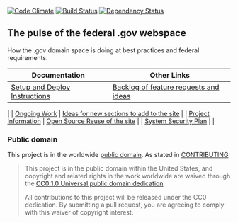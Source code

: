 [![Code Climate](https://codeclimate.com/github/18F/pulse/badges/gpa.svg)](https://codeclimate.com/github/18F/pulse) [![Build Status](https://travis-ci.org/18F/pulse.png)](https://travis-ci.org/18F/pulse) [![Dependency Status](https://gemnasium.com/badges/github.com/18F/pulse.svg)](https://gemnasium.com/github.com/18F/pulse)


## The pulse of the federal .gov webspace

How the .gov domain space is doing at best practices and federal requirements.

| Documentation  |  Other Links |
|---|---|
| [Setup and Deploy Instructions](https://github.com/18F/pulse/blob/master/docs/setup.md)  | [Backlog of feature requests and ideas](https://github.com/18F/pulse/issues?utf8=%E2%9C%93&q=is%3Aissue%20label%3Abacklog)
  |
| [Ongoing Work](https://github.com/18F/pulse/blob/master/docs/project-outline.md) | [Ideas for new sections to add to the site](https://github.com/18F/pulse/blob/master/docs/other-sections.md) |
|  [Project Information](https://github.com/18F/pulse/blob/master/.about.yml)   |  [Open Source Reuse of the site](https://github.com/18F/pulse/blob/master/docs/reuse.md) |
|  [System Security Plan](https://github.com/18F/pulse/blob/master/system-security-plan.yml) |  |


### Public domain

This project is in the worldwide [public domain](LICENSE.md). As stated in [CONTRIBUTING](CONTRIBUTING.md):

> This project is in the public domain within the United States, and copyright and related rights in the work worldwide are waived through the [CC0 1.0 Universal public domain dedication](https://creativecommons.org/publicdomain/zero/1.0/).
>
> All contributions to this project will be released under the CC0 dedication. By submitting a pull request, you are agreeing to comply with this waiver of copyright interest.
